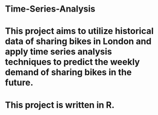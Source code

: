 # Time-Series-Analysis
# This project aims to utilize historical data of sharing bikes in London and apply time series analysis techniques to predict the weekly demand of sharing bikes in the future.
# This project is written in R. 
